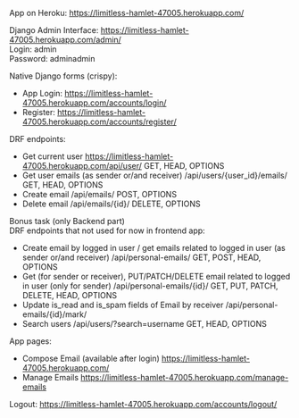 App on Heroku: https://limitless-hamlet-47005.herokuapp.com/  

Django Admin Interface: https://limitless-hamlet-47005.herokuapp.com/admin/  
Login: admin  
Password: adminadmin  

Native Django forms (crispy):   
* App Login: https://limitless-hamlet-47005.herokuapp.com/accounts/login/  
* Register: https://limitless-hamlet-47005.herokuapp.com/accounts/register/  

DRF endpoints:  
* Get current user https://limitless-hamlet-47005.herokuapp.com/api/user/ GET, HEAD, OPTIONS  
* Get user emails (as sender or/and receiver) /api/users/{user_id}/emails/ GET, HEAD, OPTIONS  
* Create email /api/emails/ POST, OPTIONS  
* Delete email /api/emails/{id}/ DELETE, OPTIONS  

Bonus task (only Backend part)  
DRF endpoints that not used for now in frontend app:  
* Create email by logged in user / get emails related to logged in user (as sender or/and receiver) /api/personal-emails/ GET, POST, HEAD, OPTIONS  
* Get (for sender or receiver), PUT/PATCH/DELETE email related to logged in user (only for sender) /api/personal-emails/{id}/ GET, PUT, PATCH, DELETE, HEAD, OPTIONS  
* Update is_read and is_spam fields of Email by receiver /api/personal-emails/{id}/mark/  
* Search users /api/users/?search=username GET, HEAD, OPTIONS  

App pages:  
* Compose Email (available after login) https://limitless-hamlet-47005.herokuapp.com/  
* Manage Emails https://limitless-hamlet-47005.herokuapp.com/manage-emails  

Logout:
https://limitless-hamlet-47005.herokuapp.com/accounts/logout/
